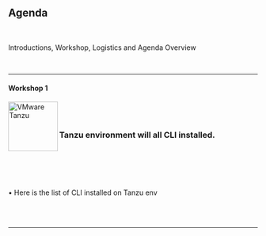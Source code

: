 ## Agenda

<br/>

Introductions, Workshop, Logistics and Agenda Overview

<br/>

--- 

#### Workshop 1

<img src="images/tanzu01.png" alt="VMware Tanzu" align="left" style="width:100px;background-color:transparent;border:none;" />


<br/>
<br/>

###   Tanzu environment will all CLI installed.

<br/>
<br/>
<br/>
<br/>

• Here is the list of CLI installed on Tanzu env 



<br/> 

<br/>

---